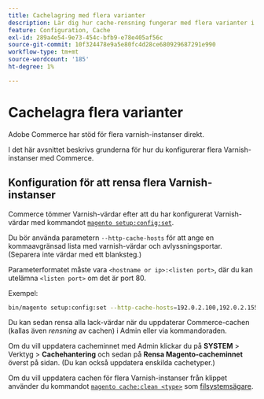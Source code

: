 ```yaml
---
title: Cachelagring med flera varianter
description: Lär dig hur cache-rensning fungerar med flera varianter i Adobe Commerce. Upptäck de bästa sätten att konfigurera och hantera.
feature: Configuration, Cache
exl-id: 289a4e54-9e73-454c-bfb9-e78e405af56c
source-git-commit: 10f324478e9a5e80fc4d28ce680929687291e990
workflow-type: tm+mt
source-wordcount: '185'
ht-degree: 1%

---
```


# Cachelagra flera varianter

Adobe Commerce har stöd för flera varnish-instanser direkt.

I det här avsnittet beskrivs grunderna för hur du konfigurerar flera Varnish-instanser med Commerce.

## Konfiguration för att rensa flera Varnish-instanser

Commerce tömmer Varnish-värdar efter att du har konfigurerat Varnish-värdar med kommandot [`magento setup:config:set`](../../installation/tutorials/deployment.md).

Du bör använda parametern `--http-cache-hosts` för att ange en kommaavgränsad lista med varnish-värdar och avlyssningsportar. (Separera inte värdar med ett blanksteg.)

Parameterformatet måste vara `<hostname or ip>:<listen port>`, där du kan utelämna `<listen port>` om det är port 80.

Exempel:

```bash
bin/magento setup:config:set --http-cache-hosts=192.0.2.100,192.0.2.155:8080
```

Du kan sedan rensa alla lack-värdar när du uppdaterar Commerce-cachen (kallas även _rensning_ av cachen) i Admin eller via kommandoraden.

Om du vill uppdatera cacheminnet med Admin klickar du på **SYSTEM** > Verktyg > **Cachehantering** och sedan på **Rensa Magento-cacheminnet** överst på sidan. (Du kan också uppdatera enskilda cachetyper.)

Om du vill uppdatera cachen för flera Varnish-instanser från klippet använder du kommandot [`magento cache:clean <type>`](../cli/manage-cache.md#clean-and-flush-cache-types) som [filsystemsägare](../../installation/prerequisites/file-system/overview.md).
